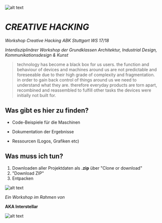 ![alt text](https://github.com/max-hans/creative-hacking/blob/upda/res/Main%20Header.png?raw=true")

# _CREATIVE HACKING_

_Workshop Creative Hacking ABK Stuttgart WS 17/18_

_Interdisziplinärer Workshop der Grundklassen Architektur, Industrial Design, Kommunikationsdesign & Kunst_

> technology has become a black box for us users. the function and behaviour of devices and machines around us are not predictable and foreseeable due to their high grade of complexity and fragmentation.
> in order to gain back control of things around us we need to understand what they are. therefore everyday products are torn apart, recombined and reassembled to fulfill other tasks the devices were initially not built for.

## Was gibt es hier zu finden?

* Code-Beispiele für die Maschinen

* Dokumentation der Ergebnisse

* Ressourcen (Logos, Grafiken etc)

## Was muss ich tun?

1. Downloaden aller Projektdaten als **.zip** über "Clone or download"
2. "Download ZIP"
3. Entpacken


![alt text](https://github.com/max-hans/creative-hacking/blob/master/res/download_beispiel.png?raw=true")



_Ein Workshop im Rahmen von_

**AKA Interstellar**

![alt text](https://github.com/max-hans/creative-hacking/blob/master/res/aka_interstellar_logo_tilt_300px.png?raw=true)
